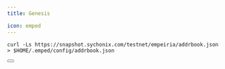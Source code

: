 ```yaml
---
title: Genesis

icon: emped
---
```


<div class="code-block-wrapper">
  <pre><code>curl -Ls https://snapshot.sychonix.com/testnet/empeiria/addrbook.json > $HOME/.emped/config/addrbook.json</code></pre>
  <button class="copy-btn"><i class="fas fa-copy"></i></button>
</div>
